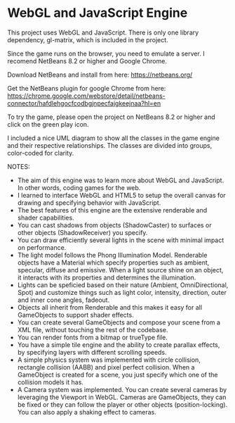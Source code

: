 # WebGL and JavaScript Engine

This project uses WebGL and JavaScript. There is only one library dependency, gl-matrix, which is included in the project.

Since the game runs on the browser, you need to emulate a server. I recomend NetBeans 8.2 or higher and Google Chrome.

Download NetBeans and install from here: https://netbeans.org/

Get the NetBeans plugin for google Chrome from here: https://chrome.google.com/webstore/detail/netbeans-connector/hafdlehgocfcodbgjnpecfajgkeejnaa?hl=en

To try the game, please open the project on NetBeans 8.2 or higher and click on the green play icon.

I included a nice UML diagram to show all the classes in the game engine and their respective relationships. The classes are divided into groups, color-coded for clarity.

NOTES:

- The aim of this engine was to learn more about WebGL and JavaScript. In other words, coding games for the web.
- I learned to interface WebGL and HTML5 to setup the overall canvas for drawing and specifying behavior with JavaScript.
- The best features of this engine are the extensive renderable and shader capabilities.
- You can cast shadows from objects (ShadowCaster) to surfaces or other objects (ShadowReceiver) you specify.
- You can draw efficiently several lights in the scene with minimal impact on performance.
- The light model follows the Phong Illumination Model. Renderable objects have a Material which specify properties such as ambient, specular, diffuse and emissive. When a light source shine on an object, it interacts with its properties and determines the illumination.
- Lights can be speficied based on their nature (Ambient, OmniDirectional, Spot) and customize things such as light color, intensity, direction, outer and inner cone angles, fadeout.
- Objects all inherit from Renderable and this makes it easy for all GameObjects to support shader effects.
- You can create several GameObjects and compose your scene from a XML file, without touching the rest of the codebase.
- You can render fonts from a bitmap or trueType file.
- You have a simple tile engine and the ability to create parallax effects, by specifying layers with different scrolling speeds.
- A simple physics system was implemented with circle collision, rectangle collision (AABB) and pixel perfect collision. When a GameObject is created for a scene, you just specify which one of the collision models it has.
- A Camera system was implemented. You can create several cameras by leveraging the Viewport in WebGL. Cameras are GameObjects, they can be fixed or they can follow the player or other objects (position-locking). You can also apply a shaking effect to cameras.
